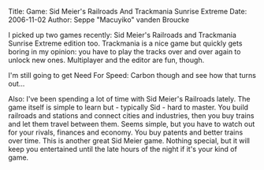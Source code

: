 Title: Game: Sid Meier's Railroads And Trackmania Sunrise Extreme
Date: 2006-11-02
Author: Seppe "Macuyiko" vanden Broucke

I picked up two games recently: Sid Meier's Railroads and Trackmania Sunrise Extreme edition too. Trackmania is a nice game but quickly gets boring in my opinion: you have to play the tracks over and over again to unlock new ones. Multiplayer and the editor are fun, though.  
I'm still going to get Need For Speed: Carbon though and see how that turns out...  
Also: I've been spending a lot of time with Sid Meier's Railroads lately. The game itself is simple to learn but - typically Sid - hard to master. You build railroads and stations and connect cities and industries, then you buy trains and let them travel between them. Seems simple, but you have to watch out for your rivals, finances and economy. You buy patents and better trains over time. This is another great Sid Meier game. Nothing special, but it will keep you entertained until the late hours of the night if it's your kind of game. 